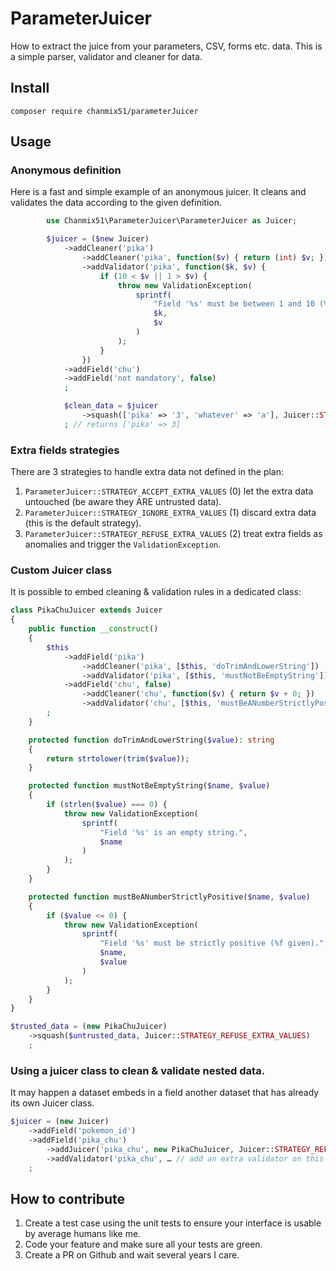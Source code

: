 # ParameterJuicer

How to extract the juice from your parameters, CSV, forms etc. data. This is a
simple parser, validator and cleaner for data.

## Install

`composer require chanmix51/parameterJuicer`

## Usage

### Anonymous definition

Here is a fast and simple example of an anonymous juicer. It cleans and
validates the data according to the given definition.

```php
        use Chanmix51\ParameterJuicer\ParameterJuicer as Juicer;

        $juicer = ($new Juicer)
            ->addCleaner('pika')
                ->addCleaner('pika', function($v) { return (int) $v; })
                ->addValidator('pika', function($k, $v) {
                    if (10 < $v || 1 > $v) {
                        throw new ValidationException(
                            sprintf(
                                "Field '%s' must be between 1 and 10 (%d given).",
                                $k,
                                $v
                            )
                        );
                    }
                })
            ->addField('chu')
            ->addField('not mandatory', false)
            ;

            $clean_data = $juicer
                ->squash(['pika' => '3', 'whatever' => 'a'], Juicer::STRATEGY_IGNORE_EXTRA_VALUES)
            ; // returns ['pika' => 3]
```

### Extra fields strategies

There are 3 strategies to handle extra data not defined in the plan:

1. `ParameterJuicer::STRATEGY_ACCEPT_EXTRA_VALUES` (0) let the extra data untouched (be aware they ARE untrusted data).
1. `ParameterJuicer::STRATEGY_IGNORE_EXTRA_VALUES` (1) discard extra data (this is the default strategy).
1. `ParameterJuicer::STRATEGY_REFUSE_EXTRA_VALUES` (2) treat extra fields as anomalies and trigger the `ValidationException`.

### Custom Juicer class

It is possible to embed cleaning & validation rules in a dedicated class:

```php
class PikaChuJuicer extends Juicer
{
    public function __construct()
    {
        $this
            ->addField('pika')
                ->addCleaner('pika', [$this, 'doTrimAndLowerString'])
                ->addValidator('pika', [$this, 'mustNotBeEmptyString'])
            ->addField('chu', false)
                ->addCleaner('chu', function($v) { return $v + 0; })
                ->addValidator('chu', [$this, 'mustBeANumberStrictlyPositive'])
        ;
    }

    protected function doTrimAndLowerString($value): string
    {
        return strtolower(trim($value));
    }

    protected function mustNotBeEmptyString($name, $value)
    {
        if (strlen($value) === 0) {
            throw new ValidationException(
                sprintf(
                    "Field '%s' is an empty string.",
                    $name
                )
            );
        }
    }

    protected function mustBeANumberStrictlyPositive($name, $value)
    {
        if ($value <= 0) {
            throw new ValidationException(
                sprintf(
                    "Field '%s' must be strictly positive (%f given).",
                    $name,
                    $value
                )
            );
        }
    }
}

$trusted_data = (new PikaChuJuicer)
    ->squash($untrusted_data, Juicer::STRATEGY_REFUSE_EXTRA_VALUES)
    ;
```

### Using a juicer class to clean & validate nested data.

It may happen a dataset embeds in a field another dataset that has already its own Juicer class.

```php
$juicer = (new Juicer)
    ->addField('pokemon_id')
    ->addField('pika_chu')
        ->addJuicer('pika_chu', new PikaChuJuicer, Juicer::STRATEGY_REFUSE_EXTRA_VALUES)
        ->addValidator('pika_chu', … // add an extra validator on this field)
    ;
```

## How to contribute

1. Create a test case using the unit tests to ensure your interface is usable
   by average humans like me.
1. Code your feature and make sure all your tests are green.
1. Create a PR on Github and wait several years I care.
